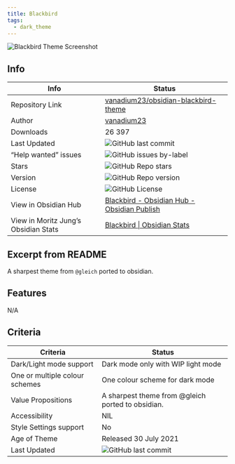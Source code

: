 ```yaml
---
title: Blackbird
tags:
  - dark_theme
---
```


![Blackbird Theme Screenshot](https://raw.githubusercontent.com/vanadium23/obsidian-blackbird-theme/refs/heads/master/images/example.png)

## Info

|Info|Status|
|---|---|
|Repository Link|[vanadium23/obsidian-blackbird-theme](https://github.com/vanadium23/obsidian-blackbird-theme)|
|Author|[vanadium23](https://github.com/vanadium23)|
|Downloads|26 397|
|Last Updated|![GitHub last commit](https://img.shields.io/github/last-commit/vanadium23/obsidian-blackbird-theme?color=573E7A&amp;label=last%20update&amp;logo=github&amp;style=for-the-badge)|
|“Help wanted” issues|![GitHub issues by-label](https://img.shields.io/github/issues/vanadium23/obsidian-blackbird-theme/help%20wanted?color=573E7A&amp;logo=github&amp;style=for-the-badge)|
|Stars|![GitHub Repo stars](https://img.shields.io/github/stars/vanadium23/obsidian-blackbird-theme?color=573E7A&amp;logo=github&amp;style=for-the-badge)|
|Version|![GitHub Repo version](https://img.shields.io/github/v/release/vanadium23/obsidian-blackbird-theme?color=573E7A&amp;logo=github&amp;style=for-the-badge&sort=semver)|
|License|![GitHub License](https://img.shields.io/github/license/vanadium23/obsidian-blackbird-theme?style=for-the-badge)|
|View in Obsidian Hub|[Blackbird \- Obsidian Hub \- Obsidian Publish](https://publish.obsidian.md/hub/02+-+Community+Expansions/02.05+All+Community+Expansions/Themes/Blackbird)|
|View in Moritz Jung’s Obsidian Stats|[Blackbird \| Obsidian Stats](https://www.moritzjung.dev/obsidian-stats/themes/blackbird/)|

## Excerpt from README

A sharpest theme from `@gleich` ported to obsidian.

## Features

N/A

## Criteria

|Criteria|Status|
|---|---|
|Dark/Light mode support|Dark mode only with WIP light mode|
|One or multiple colour schemes|One colour scheme for dark mode|
|Value Propositions|A sharpest theme from @gleich ported to obsidian.|
|Accessibility|NIL|
|Style Settings support|No|
|Age of Theme|Released 30 July 2021|
|Last Updated|![GitHub last commit](https://img.shields.io/github/last-commit/vanadium23/obsidian-blackbird-theme?color=573E7A&amp;label=last%20update&amp;logo=github&amp;style=for-the-badge)|
